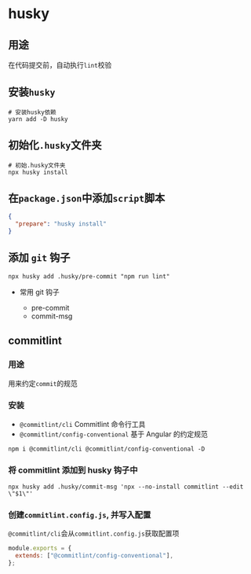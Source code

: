 # husky

## 用途

在代码提交前，自动执行`lint`校验

## 安装`husky`

```shell
# 安装husky依赖
yarn add -D husky
```

## 初始化`.husky`文件夹

```shell
# 初始.husky文件夹
npx husky install
```

## 在`package.json`中添加`script`脚本

```json
{
  "prepare": "husky install"
}
```

## 添加 `git` 钩子

```shell
npx husky add .husky/pre-commit "npm run lint"
```

- 常用 git 钩子

  - pre-commit
  - commit-msg

## commitlint

### 用途

用来约定`commit`的规范

### 安装

- `@commitlint/cli` Commitlint 命令行工具
- `@commitlint/config-conventional` 基于 Angular 的约定规范

```shell
npm i @commitlint/cli @commitlint/config-conventional -D
```

### 将 commitlint 添加到 husky 钩子中

```shell
npx husky add .husky/commit-msg 'npx --no-install commitlint --edit \"$1\"'
```

### 创建`commitlint.config.js`, 并写入配置

`@commitlint/cli`会从`commitlint.config.js`获取配置项

```js
module.exports = {
  extends: ["@commitlint/config-conventional"],
};
```
